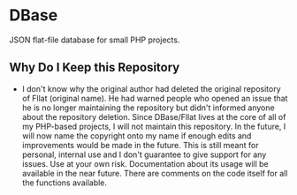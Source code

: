 # DBase
JSON flat-file database for small PHP projects.

## Why Do I Keep this Repository
- I don't know why the original author had deleted the original repository of Fllat (original name). He had warned people who opened an issue that he is no longer maintaining the repository but didn't informed anyone about the repository deletion. Since DBase/Fllat lives at the core of all of my PHP-based projects, I will not maintain this repository. In the future, I will now name the copyright onto my name if enough edits and improvements would be made in the future. This is still meant for personal, internal use and I don't guarantee to give support for any issues. Use at your own risk. Documentation about its usage will be available in the near future. There are comments on the code itself for all the functions available.